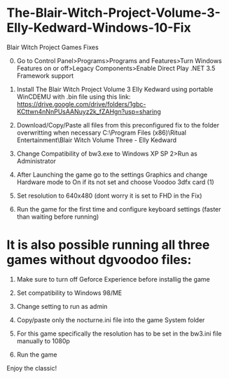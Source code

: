 # The-Blair-Witch-Project-Volume-3-Elly-Kedward-Windows-10-Fix
Blair Witch Project Games Fixes

0. Go to Control Panel>Programs>Programs and Features>Turn Windows Features on or off>Legacy Components>Enable Direct Play .NET 3.5 Framework support

1. Install The Blair Witch Project Volume 3 Elly Kedward using portable WinCDEMU with .bin file using this link:
https://drive.google.com/drive/folders/1gbc-KCttwn4nNnPUsAANuyz2k_fZAHgn?usp=sharing

2. Download/Copy/Paste all files from this preconfigured fix to the folder overwritting when necessary C:\Program Files (x86)\Ritual Entertainment\Blair Witch Volume Three - Elly Kedward

3. Change Compatibility of  bw3.exe to Windows XP SP 2>Run as Administrator

4. After Launching the game go to the settings Graphics and change Hardware mode to On if its not set and choose Voodoo 3dfx card (1)

5. Set resolution to 640x480 (dont worry it is set to FHD in the Fix)

6. Run the game for the first time and configure keyboard settings (faster than waiting before running)

# It is also possible running all three games without dgvoodoo files:

1. Make sure to turn off Geforce Experience before installig the game

2. Set compatibility to Windows 98/ME 

3. Change setting to run as admin

4. Copy/paste only the nocturne.ini file into the game System folder

5. For this game specifically the resolution has to be set in the bw3.ini file manually to 1080p

6. Run the game


Enjoy the classic!
